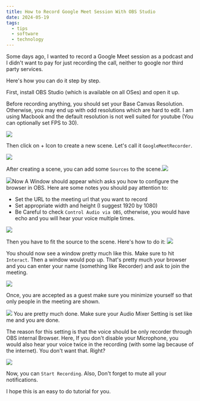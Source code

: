 ```yaml
---
title: How to Record Google Meet Session With OBS Studio
date: 2024-05-19
tags:
  - tips
  - software
  - technology
---
```

Some days ago, I wanted to record a Google Meet session as a podcast and I didn't want to pay for just recording the call, neither to google nor third party services. 

Here's how you can do it step by step. 

First, install OBS Studio (which is available on all OSes) and open it up. 

Before recording anything, you should set your Base Canvas Resolution. Otherwise, you may end up with odd resolutions which are hard to edit. I am using Macbook and the default resolution is not well suited for youtube (You can optionally set FPS to 30).

![](FrameSetting.png)

Then click on + Icon to create a new scene. Let's call it `GoogleMeetRecorder`. 

![](AddNewScene.png#center)

After creating a scene, you can add some `Sources` to the scene.![](AddBrowser.png#center)

![](GoogleMeetBrowser.png)Now A Window should appear which asks you how to configure the browser in OBS. Here are some notes you should pay attention to:
- Set the URL to the meeting url that you want to record
- Set appropriate width and height (I suggest 1920 by 1080)
- Be Careful to check `Control Audio via OBS`, otherwise, you would have echo and you will hear your voice multiple times.

![](BrowserConfig.png#center)

Then you have to fit the source to the scene. Here's how to do it:
![](FitToScene.png)

You should now see a window pretty much like this. Make sure to hit `Interact`. Then a window would pop up. That's pretty much your browser and you can enter your name (something like Recorder) and ask to join the meeting. 

![](Interact.png)

Once, you are accepted as a guest make sure you minimize yourself so that only people in the meeting are shown. 

![](minimize.png)
You are pretty much done. Make sure your Audio Mixer Setting is set like me and you are done. 

The reason for this setting is that the voice should be only recorder through OBS internal Browser. Here, If you don't disable your Microphone, you would also hear your voice twice in the recording (with some lag because of the internet). You don't want that. Right?

![](audioMixer.png)

Now, you can `Start Recording`. Also, Don't forget to mute all your notifications. 

I hope this is an easy to do tutorial for you. 
